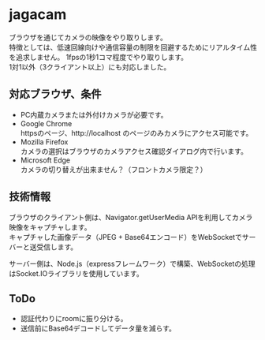 # jagacam

ブラウザを通じてカメラの映像をやり取りします。  
特徴としては、低速回線向けや通信容量の制限を回避するためにリアルタイム性を追求しません。
1fpsの1秒1コマ程度でやり取りします。  
1対1以外（3クライアント以上）にも対応しました。

## 対応ブラウザ、条件

- PC内蔵カメラまたは外付けカメラが必要です。
- Google Chrome  
  httpsのページ、http://localhost のページのみカメラにアクセス可能です。
- Mozilla Firefox  
  カメラの選択はブラウザのカメラアクセス確認ダイアログ内で行います。
- Microsoft Edge  
  カメラの切り替えが出来ません？（フロントカメラ限定？）

## 技術情報

ブラウザのクライアント側は、Navigator.getUserMedia APIを利用してカメラ映像をキャプチャします。  
キャプチャした画像データ（JPEG + Base64エンコード）をWebSocketでサーバーと送受信します。

サーバー側は、Node.js（expressフレームワーク）で構築、WebSocketの処理はSocket.IOライブラリを使用しています。

## ToDo

- 認証代わりにroomに振り分ける。
- 送信前にBase64デコードしてデータ量を減らす。
